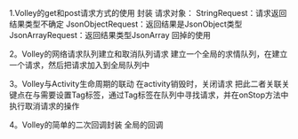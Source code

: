 1.Volley的get和post请求方式的使用
    封装
    请求对象：
        StringRequest：请求返回结果类型不确定
        JsonObjectRequest：返回结果是JsonObject类型
        JsonArrayRequest：返回结果类型JsonArray
    回掉的使用

2。Volley的网络请求队列建立和取消队列请求
    建立一个全局的求情队列，在建立一个请求，然后把请求加入到全局队列中

3。Volley与Activity生命周期的联动
    在activity销毁时，关闭请求
    把此二者关联关键点在与需要设置Tag标签，通过Tag标签在队列中寻找请求，并在onStop方法中执行取消请求的操作

4。Volley的简单的二次回调封装
    全局的回调